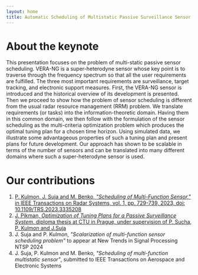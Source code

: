 ```yaml
---
layout: home
title: Automatic Scheduling of Multistatic Passive Surveillance Sensor
---
```


# About the keynote

This presentation focuses on the problem of multi-static passive sensor scheduling. VERA-NG is a super-heterodyne sensor whose key point is to traverse through the frequency spectrum so that all the user requirements are fulfilled. The three most important requirements are surveillance, target tracking, and electronic support measures. First, the VERA-NG sensor is introduced and the historical overview of its development is presented. Then we proceed to show how the problem of sensor scheduling is different from the usual radar resource management (RRM) problem. We translate requirements (or tasks) into the information-theoretic domain. Having them in this common domain, we then follow with the formulation of the sensor scheduling as the multi-criteria optimization problem which produces the optimal tuning plan for a chosen time horizon. Using simulated data, we illustrate some advantageous properties of such a tuning plan and present plans for future development. Our approach has shown to be scalable in terms of the number of sensors and can be translated into many different domains where such a super-heterodyne sensor is used.


# Our contributions

1. [P. Kulmon, J. Suja and M. Benko, *"Scheduling of Multi-Function Sensor,"* in IEEE Transactions on Radar Systems, vol. 1, pp. 729-739, 2023, doi: 10.1109/TRS.2023.3335208](https://ieeexplore.ieee.org/document/10325557)
2. [J. Pikman, *Optimization of Tuning Plans for a Passive Surveillance System*, diploma thesis at CTU in Prague, under supervision of P. Sucha, P. Kulmon and J.Suja](https://dspace.cvut.cz/handle/10467/114901?locale-attribute=en)
3. J. Suja and P. Kulmon, *"Scalarization of multi-function sensor scheduling problem"* to appear at New Trends in Signal Processing NTSP 2024
4. J. Suja, P. Kulmon and M. Benko, *"Scheduling of multi-function multistatic sensor"*, submitted to IEEE Transactions on Aerospace and Electronic Systems

